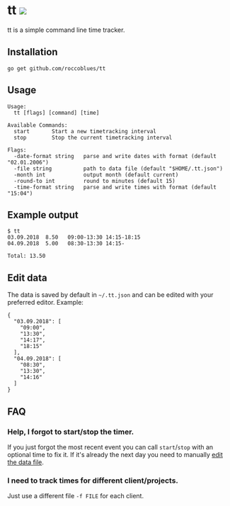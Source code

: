 # tt ![](https://github.com/roccoblues/tt/workflows/Test/badge.svg)

tt is a simple command line time tracker.


## Installation

```
go get github.com/roccoblues/tt
```

## Usage

```
Usage:
  tt [flags] [command] [time]

Available Commands:
  start       Start a new timetracking interval
  stop        Stop the current timetracking interval

Flags:
  -date-format string   parse and write dates with format (default "02.01.2006")
  -file string          path to data file (default "$HOME/.tt.json")
  -month int            output month (default current)
  -round-to int         round to minutes (default 15)
  -time-format string   parse and write times with format (default "15:04")
```

## Example output

```
$ tt
03.09.2018  8.50   09:00-13:30 14:15-18:15
04.09.2018  5.00   08:30-13:30 14:15-

Total: 13.50
```

## Edit data

The data is saved by default in `~/.tt.json` and can be edited with your preferred editor. Example:

```
{
  "03.09.2018": [
    "09:00",
    "13:30",
    "14:17",
    "18:15"
  ],
  "04.09.2018": [
    "08:30",
    "13:30",
    "14:16"
  ]
}
```

## FAQ

### Help, I forgot to start/stop the timer.

If you just forgot the most recent event you can call `start`/`stop` with an optional time to fix it. If it's already the next day you need to manually [edit the data file](#edit-data).

### I need to track times for different client/projects.

Just use a different file `-f FILE` for each client.
